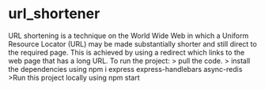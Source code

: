 # url_shortener
URL shortening is a technique on the World Wide Web in which a Uniform Resource Locator (URL) may be made substantially shorter and still direct to the required page. This is achieved by using a redirect which links to the web page that has a long URL.
To run the project:
    > pull the code.
    > install the dependencies using
      npm i express express-handlebars async-redis 
    >Run this project locally using 
      npm start